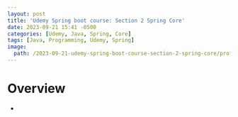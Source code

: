 ```yaml
---
layout: post
title: 'Udemy Spring boot course: Section 2 Spring Core'
date: 2023-09-21 15:41 -0500
categories: [Udemy, Java, Spring, Core]
tags: [Java, Programming, Udemy, Spring] 
image: 
  path: /2023-09-21-udemy-spring-boot-course-section-2-spring-core/profile.png
---
```


# Overview
  - 


